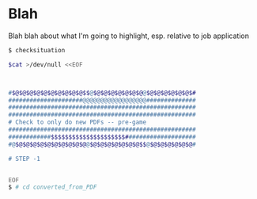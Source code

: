 # Blah

Blah blah about what I'm going to highlight, esp. relative to job application

```bash
$ checksituation

$cat >/dev/null <<EOF



#$@$@$@$@$@$@$@$@$@$@$$@$@$@$@$@$@$@$@@$@$@$@$@$@$@$#
#####################@@@@@@@@@@@@@@@@@@##############
#####################################################
#####################################################
# Check to only do new PDFs -- pre-game
#####################################################
############$$$$$$$$$$$$$$$$$$$$$####################
#@$@$@$@$@$@$@$@$@$@$@@$@$@$@$@$@$@$@$$@$@$@$@$@$@$@#

# STEP -1


EOF
$ # cd converted_from_PDF
```
